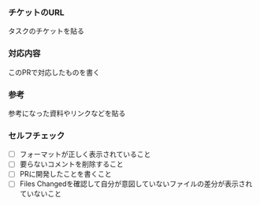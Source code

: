 ### チケットのURL
タスクのチケットを貼る


### 対応内容
このPRで対応したものを書く


### 参考
参考になった資料やリンクなどを貼る


### セルフチェック
- [ ] フォーマットが正しく表示されていること
- [ ] 要らないコメントを削除すること
- [ ] PRに開発したことを書くこと
- [ ] Files Changedを確認して自分が意図していないファイルの差分が表示されていないこと
